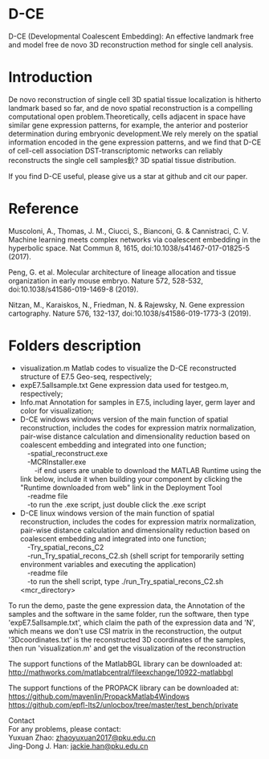 # D-CE
D-CE (Developmental Coalescent Embedding): An effective landmark free and model free de novo 3D reconstruction method for single cell analysis.

# Introduction
De novo reconstruction of single cell 3D spatial tissue localization is hitherto landmark based so far, and de novo spatial reconstruction is a compelling computational open problem.Theoretically, cells adjacent in space have similar gene expression patterns, for example, the anterior and posterior determination during embryonic development.We rely merely on the spatial information encoded in the gene expression patterns, and we find that D-CE of cell-cell association DST-transcriptomic networks can reliably reconstructs the single cell samples鈥? 3D spatial tissue distribution. 

If you find D-CE useful, please give us a star at github and cit our paper.


# Reference
Muscoloni, A., Thomas, J. M., Ciucci, S., Bianconi, G. & Cannistraci, C. V. Machine learning meets complex networks via coalescent embedding in the hyperbolic space. Nat Commun 8, 1615, doi:10.1038/s41467-017-01825-5 (2017).  

Peng, G. et al. Molecular architecture of lineage allocation and tissue organization in early mouse embryo. Nature 572, 528-532, doi:10.1038/s41586-019-1469-8 (2019).  

Nitzan, M., Karaiskos, N., Friedman, N. & Rajewsky, N. Gene expression cartography. Nature 576, 132-137, doi:10.1038/s41586-019-1773-3 (2019).  

# Folders description
- visualization.m
Matlab codes to visualize the D-CE reconstructed structure of E7.5 Geo-seq, respectively;  
- expE7.5allsample.txt
Gene expression data used for testgeo.m, respectively;  
- Info.mat
Annotation for samples in E7.5, including layer, germ layer and color for visualization;  
- D-CE windows
windows version of the main function of spatial reconstruction, includes the codes for expression matrix normalization, pair-wise distance calculation and dimensionality reduction based on coalescent embedding and integrated into one function;  
&emsp;-spatial_reconstruct.exe  
&emsp;-MCRInstaller.exe   
&emsp;&emsp;-if end users are unable to download the MATLAB Runtime using the link below, include it when building your component by clicking the "Runtime downloaded from web" link in the Deployment Tool  
&emsp;-readme file   
&emsp;-to run the .exe script, just double click the .exe script  
- D-CE linux
windows version of the main function of spatial reconstruction, includes the codes for expression matrix normalization, pair-wise distance calculation and dimensionality reduction based on coalescent embedding and integrated into one function;  
&emsp;-Try_spatial_recons_C2  
&emsp;-run_Try_spatial_recons_C2.sh (shell script for temporarily setting environment variables and executing the application)  
&emsp;-readme file  
&emsp;-to run the shell script, type ./run_Try_spatial_recons_C2.sh <mcr_directory>  

To run the demo, paste the gene expression data, the Annotation of the samples and the software in the same folder, run the software, then type 'expE7.5allsample.txt', which claim the path of the expression data and 'N', which means we don't use CSI matrix in the reconstruction, the output '3Dcoordinates.txt' is the reconstructed 3D coordinates of the samples, then run 'visualization.m' and get the visualization of the reconstruction  

The support functions of the MatlabBGL library can be downloaded at:
http://mathworks.com/matlabcentral/fileexchange/10922-matlabbgl

The support functions of the PROPACK library can be downloaded at:
https://github.com/mavenlin/PropackMatlab4Windows
https://github.com/epfl-lts2/unlocbox/tree/master/test_bench/private

Contact  
For any problems, please contact:  
Yuxuan Zhao: zhaoyuxuan2017@pku.edu.cn  
Jing-Dong J. Han: jackie.han@pku.edu.cn  
